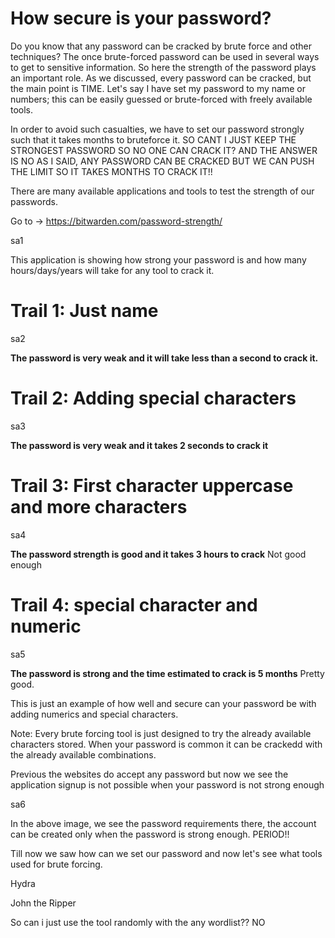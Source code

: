 # How secure is your password?

Do you know that any password can be cracked by brute force and other techniques? The once brute-forced password can be used in several ways to get to sensitive information. So here the strength of the password plays an important role. As we discussed, every password can be cracked, but the main point is TIME. Let's say I have set my password to my name or numbers; this can be easily guessed or brute-forced with freely available tools. 

In order to avoid such casualties, we have to set  our password strongly such that it takes months to bruteforce it. SO CANT I JUST KEEP THE STRONGEST PASSWORD SO NO ONE CAN CRACK IT? AND THE ANSWER IS NO AS I SAID, ANY PASSWORD CAN BE CRACKED BUT WE CAN PUSH THE LIMIT SO IT TAKES MONTHS TO CRACK IT!! 

There are many available applications and tools to test the strength of our passwords. 

Go to -> https://bitwarden.com/password-strength/

sa1

This application is showing how strong your password is and how many hours/days/years will take for any tool to crack it.

# Trail 1: Just name 

sa2 

__The password is very weak and it will take less than a second to crack it.__ 

# Trail 2: Adding special characters

sa3 

__The password is very weak and it takes 2 seconds to crack it__

# Trail 3: First character uppercase and more characters

sa4

__The password strength is good and it takes 3 hours to crack__ Not good enough

# Trail 4: special character and numeric 

sa5 

__The password is strong and the time estimated to crack is 5 months__ Pretty good.

This is just an example of how well and secure can your password be with adding numerics and special characters. 

Note: Every brute forcing tool is just designed to try the already available characters stored. When your password is common it can be crackedd with the already available combinations. 

Previous the websites do accept  any password but now we see the application signup is not possible when your password is not strong enough 

sa6 

In the above image, we see the password requirements there, the account can be created only  when the password is strong enough. PERIOD!!

Till now we saw how can we set our password and now let's see what tools used for brute forcing. 

Hydra 

John the Ripper 

So can i just use the tool randomly with the any wordlist?? NO




